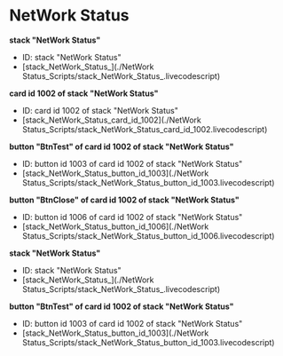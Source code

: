 # NetWork Status
**stack "NetWork Status"**
* ID: stack "NetWork Status"
* [stack_NetWork_Status_](./NetWork Status_Scripts/stack_NetWork_Status_.livecodescript)

**card id 1002 of stack "NetWork Status"**
* ID: card id 1002 of stack "NetWork Status"
* [stack_NetWork_Status_card_id_1002](./NetWork Status_Scripts/stack_NetWork_Status_card_id_1002.livecodescript)

**button "BtnTest" of card id 1002 of stack "NetWork Status"**
* ID: button id 1003 of card id 1002 of stack "NetWork Status"
* [stack_NetWork_Status_button_id_1003](./NetWork Status_Scripts/stack_NetWork_Status_button_id_1003.livecodescript)

**button "BtnClose" of card id 1002 of stack "NetWork Status"**
* ID: button id 1006 of card id 1002 of stack "NetWork Status"
* [stack_NetWork_Status_button_id_1006](./NetWork Status_Scripts/stack_NetWork_Status_button_id_1006.livecodescript)

**stack "NetWork Status"**
* ID: stack "NetWork Status"
* [stack_NetWork_Status_](./NetWork Status_Scripts/stack_NetWork_Status_.livecodescript)

**button "BtnTest" of card id 1002 of stack "NetWork Status"**
* ID: button id 1003 of card id 1002 of stack "NetWork Status"
* [stack_NetWork_Status_button_id_1003](./NetWork Status_Scripts/stack_NetWork_Status_button_id_1003.livecodescript)

